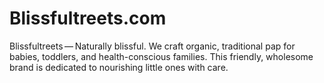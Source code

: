 # Blissfultreets.com
Blissfultreets — Naturally blissful. We craft organic, traditional pap for babies, toddlers, and health-conscious families. This friendly, wholesome brand is dedicated to nourishing little ones with care.
